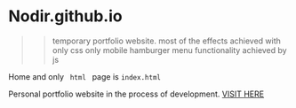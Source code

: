 # Nodir.github.io
>> temporary portfolio website.
most of the effects achieved with only css
only mobile hamburger menu functionality achieved by js


Home and only <code> html </code> page is <code style="red">index.html</code>




Personal portfolio website in the process of development. <a href="https://nodir-any.github.io/NodIr/">VISIT HERE</a>

